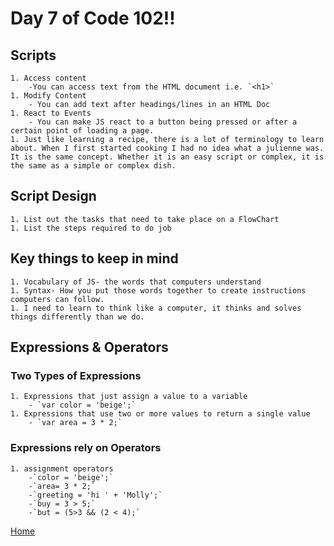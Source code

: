 # Day 7 of Code 102!!

## Scripts
    1. Access content
        -You can access text from the HTML document i.e. `<h1>`
    1. Modify Content
        - You can add text after headings/lines in an HTML Doc
    1. React to Events
        - You can make JS react to a button being pressed or after a certain point of loading a page.
    1. Just like learning a recipe, there is a lot of terminology to learn about. When I first started cooking I had no idea what a julienne was. It is the same concept. Whether it is an easy script or complex, it is the same as a simple or complex dish.

## Script Design
    1. List out the tasks that need to take place on a FlowChart
    1. List the steps required to do job

## Key things to keep in mind

    1. Vocabulary of JS- the words that computers understand
    1. Syntax- How you put those words together to create instructions computers can follow.
    1. I need to learn to think like a computer, it thinks and solves things differently than we do.

## Expressions & Operators

### Two Types of Expressions
    1. Expressions that just assign a value to a variable
        - `var color = 'beige';`
    1. Expressions that use two or more values to return a single value
        - `var area = 3 * 2;`
### Expressions rely on Operators
    1. assignment operators
        -`color = 'beige';`
        -`area= 3 * 2;`
        -`greeting = 'hi ' + 'Molly';`
        -`buy = 3 > 5;`
        -`but = (5>3 && (2 < 4);`






[Home](README.md)